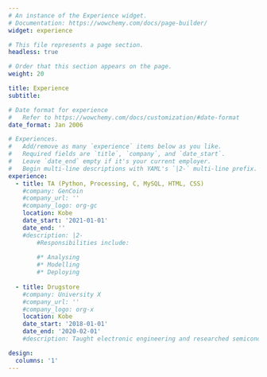 ```yaml
---
# An instance of the Experience widget.
# Documentation: https://wowchemy.com/docs/page-builder/
widget: experience

# This file represents a page section.
headless: true

# Order that this section appears on the page.
weight: 20

title: Experience
subtitle:

# Date format for experience
#   Refer to https://wowchemy.com/docs/customization/#date-format
date_format: Jan 2006

# Experiences.
#   Add/remove as many `experience` items below as you like.
#   Required fields are `title`, `company`, and `date_start`.
#   Leave `date_end` empty if it's your current employer.
#   Begin multi-line descriptions with YAML's `|2-` multi-line prefix.
experience:
  - title: TA (Python, Processing, C, MySQL, HTML, CSS)
    #company: GenCoin
    #company_url: ''
    #company_logo: org-gc
    location: Kobe
    date_start: '2021-01-01'
    date_end: ''
    #description: |2-
        #Responsibilities include:
        
        #* Analysing
        #* Modelling
        #* Deploying
        
  - title: Drugstore
    #company: University X
    #company_url: ''
    #company_logo: org-x
    location: Kobe
    date_start: '2018-01-01'
    date_end: '2020-02-01'
    #description: Taught electronic engineering and researched semiconductor physics.

design:
  columns: '1'
---
```

